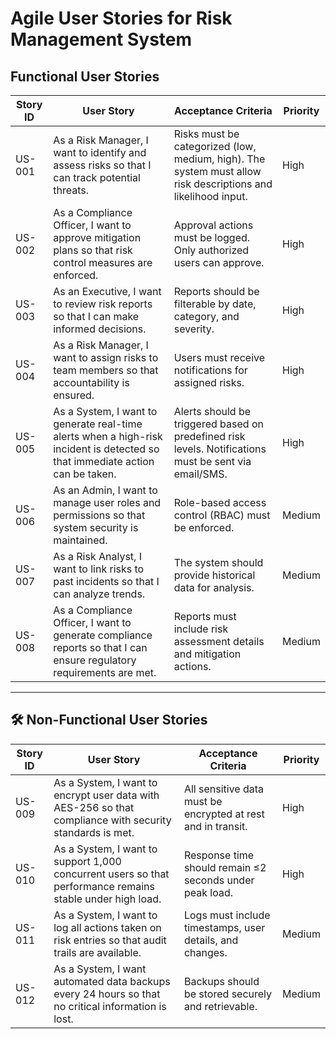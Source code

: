 # Agile User Stories for Risk Management System

## Functional User Stories  

| Story ID  | User Story | Acceptance Criteria | Priority |
|-----------|-----------|----------------------|----------|
| US-001 | As a Risk Manager, I want to identify and assess risks so that I can track potential threats. | Risks must be categorized (low, medium, high). The system must allow risk descriptions and likelihood input. | High |
| US-002 | As a Compliance Officer, I want to approve mitigation plans so that risk control measures are enforced. | Approval actions must be logged. Only authorized users can approve. | High |
| US-003 | As an Executive, I want to review risk reports so that I can make informed decisions. | Reports should be filterable by date, category, and severity. | High |
| US-004 | As a Risk Manager, I want to assign risks to team members so that accountability is ensured. | Users must receive notifications for assigned risks. | High |
| US-005 | As a System, I want to generate real-time alerts when a high-risk incident is detected so that immediate action can be taken. | Alerts should be triggered based on predefined risk levels. Notifications must be sent via email/SMS. | High |
| US-006 | As an Admin, I want to manage user roles and permissions so that system security is maintained. | Role-based access control (RBAC) must be enforced. | Medium |
| US-007 | As a Risk Analyst, I want to link risks to past incidents so that I can analyze trends. | The system should provide historical data for analysis. | Medium |
| US-008 | As a Compliance Officer, I want to generate compliance reports so that I can ensure regulatory requirements are met. | Reports must include risk assessment details and mitigation actions. | Medium |

---

## 🛠 **Non-Functional User Stories**  

| Story ID  | User Story | Acceptance Criteria | Priority |
|-----------|-----------|----------------------|----------|
| US-009 | As a System, I want to encrypt user data with AES-256 so that compliance with security standards is met. | All sensitive data must be encrypted at rest and in transit. | High |
| US-010 | As a System, I want to support 1,000 concurrent users so that performance remains stable under high load. | Response time should remain ≤2 seconds under peak load. | High |
| US-011 | As a System, I want to log all actions taken on risk entries so that audit trails are available. | Logs must include timestamps, user details, and changes. | Medium |
| US-012 | As a System, I want automated data backups every 24 hours so that no critical information is lost. | Backups should be stored securely and retrievable. | Medium |


